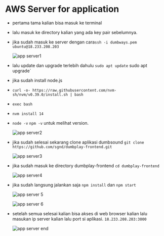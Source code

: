 # AWS Server for application

* pertama tama kalian bisa masuk ke terminal
* lalu masuk ke directory kalian yang ada key pair sebelumnya.
* jika sudah masuk ke server dengan cara`ssh -i dumbways.pem ubuntu@18.233.208.203`

  ![app server1](https://user-images.githubusercontent.com/90166916/138645730-0a409403-b19d-47ac-9c44-cbf12cbe7093.png)

* lalu update dan upgrade terlebih dahulu `sudo apt update` sudo apt upgrade`
* jika sudah install node.js
* `curl -o- https://raw.githubusercontent.com/nvm-sh/nvm/v0.39.0/install.sh | bash`
* `exec bash`
* `nvm install 14`
* `node -v` `npm -v` untuk melihat version.

  ![app server2](https://user-images.githubusercontent.com/90166916/138645727-18f91e86-2d4b-4f6c-bcf4-e738981bb68c.png)

* jika sudah selesai sekarang clone aplikasi dumbsound `git clone https://github.com/sgnd/dumbplay-frontend.git`

  ![app server3](https://user-images.githubusercontent.com/90166916/138645700-ea98ae88-b478-479e-9a6a-79288be51c96.png)

* jika sudah masuk ke directory dumbplay-frontend `cd dumbplay-frontend`

  ![app server4](https://user-images.githubusercontent.com/90166916/138645699-b959f8c9-12ad-4c15-b4b9-37dc9fc501c3.png)

* jika sudah langsung jalankan saja `npm install` dan `npm start`

  ![app server 5](https://user-images.githubusercontent.com/90166916/138645696-b0a92e9c-71c9-4efb-80db-baca3d6a5382.png)

  ![app server 6](https://user-images.githubusercontent.com/90166916/138645692-0fcc8cd0-cd83-4f0d-b3a3-3bd946e2b127.png)

* setelah semua selesai kalian bisa akses di web browser kalian lalu masukan ip server kalian lalu port si aplikasi. `18.233.208.203:3000`


  ![app server end](https://user-images.githubusercontent.com/90166916/138645687-45989596-57da-4485-991b-019ac32779e7.png)

